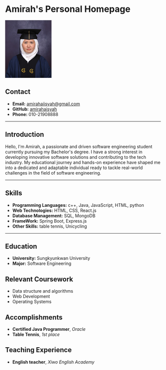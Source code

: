 # Amirah's Personal Homepage

<img src="profileimage.jpeg" alt="Profile Image" style="width: 150px; height: auto;">

## Contact

- **Email:** [amirahaiisyah@gmail.com](mailto:amirahaiisyah@gmail.com)
- **GitHub:** [amirahaisyah](https://github.com/amirahaisyah)
- **Phone:** 010-21908888

---

## Introduction 
Hello, I'm Amirah, a passionate and driven software engineering student currently pursuing my Bachelor's degree. I have a strong interest in developing innovative software solutions and contributing to the tech industry. My educational journey and hands-on experience have shaped me into a dedicated and adaptable individual ready to tackle real-world challenges in the field of software engineering.

---

## Skills 
- **Programming Languages:** c++, Java, JavaScript, HTML, python
- **Web Technologies:** HTML, CSS, React.js
- **Database Management:** SQL, MongoDB
- **FrameWork:** Spring Boot, Express.js
- **Other Skills:** table tennis, Unicycling

---

## Education 
- **University:** Sungkyunkwan University 
- **Major:** Software Engineering

## Relevant Coursework
- Data structure and algorithms
- Web Development
- Operating Systems

## Accomplishments 
- **Certified Java Programmer**, *Oracle*
- **Table Tennis**, *1st place*

## Teaching Experience
- **English teacher**, *Xiwo English Academy*
